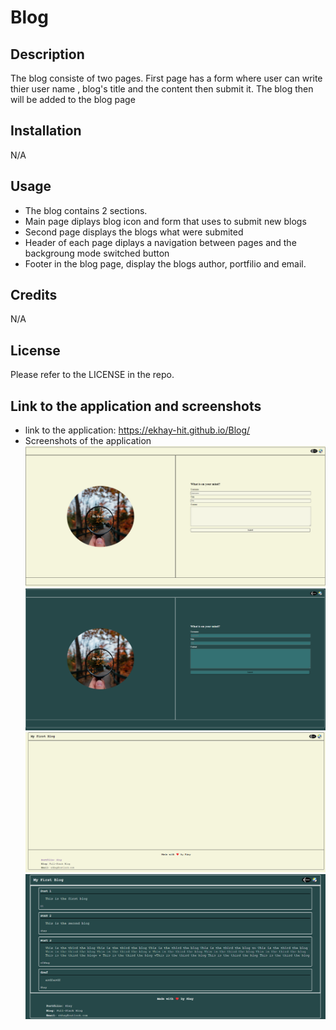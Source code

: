 # Blog


## Description
The blog consiste of two pages. First page has a form where user can write thier user name , blog's title and the content then submit it. The blog then will be added to the blog page

## Installation

N/A

## Usage

- The blog contains 2 sections.
- Main page diplays blog icon and form that uses to submit new blogs
- Second page displays the blogs what were submited
- Header of each page diplays a navigation between pages and the backgroung mode switched button
- Footer in the blog page, display the blogs author, portfilio and email. 

## Credits

N/A

## License

Please refer to the LICENSE in the repo.

## Link to the application and screenshots
* link to the application: https://ekhay-hit.github.io/Blog/
* Screenshots of the application
![alt text](./assets/images/image.png)
![alt text](./assets/images/image-1.png)
![alt text](./assets/images/image-2.png)
![alt text](./assets/images/image-3.png)